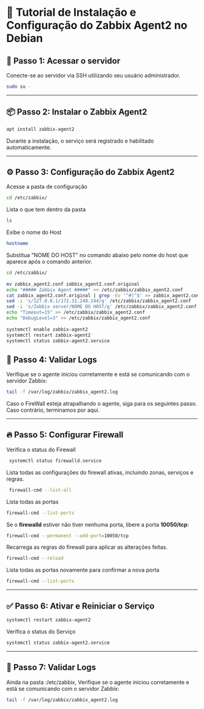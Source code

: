 # 🚀 Tutorial de Instalação e Configuração do Zabbix Agent2 no Debian

## 🔑 Passo 1: Acessar o servidor
Conecte-se ao servidor via SSH utilizando seu usuário administrador.

```bash
sudo su -
```

---

## 📦 Passo 2: Instalar o Zabbix Agent2

```bash
apt install zabbix-agent2
```
Durante a instalação, o serviço será registrado e habilitado automaticamente.

---

## ⚙️ Passo 3: Configuração do Zabbix Agent2

Acesse a pasta de configuração 

```bash
cd /etc/zabbix/
```

Lista o que tem dentro da pasta
```bash
ls
```

Exibe o nome do Host
```bash
hostname
```

Substitua "NOME DO HOST" no comando abaixo pelo nome do host que aparece após o comando anterior. 
```bash
cd /etc/zabbix/
 
mv zabbix_agent2.conf zabbix_agent2.conf.original
echo "##### Zabbix Agent #####" >> /etc/zabbix/zabbix_agent2.conf
cat zabbix_agent2.conf.original | grep -Ev '^#|^$' >> zabbix_agent2.conf
sed -i 's/127.0.0.1/172.31.248.244/g' /etc/zabbix/zabbix_agent2.conf
sed -i 's/Zabbix server/NOME DO HOST/g' /etc/zabbix/zabbix_agent2.conf
echo "Timeout=15" >> /etc/zabbix/zabbix_agent2.conf
echo "DebugLevel=3" >> /etc/zabbix/zabbix_agent2.conf
 
systemctl enable zabbix-agent2
systemctl restart zabbix-agent2
systemctl status zabbix-agent2.service
```

## 📜 Passo 4: Validar Logs

Verifique se o agente iniciou corretamente e está se comunicando com o servidor Zabbix:

```bash
tail -f /var/log/zabbix/zabbix_agent2.log
```

Caso o FireWall esteja atrapalhando o agente, siga para os seguintes passo. Caso contrário, terminamos por aqui.

---

## 🔥 Passo 5: Configurar Firewall

Verifica o status do Firewall
```bash
 systemctl status firewalld.service
```

Lista todas as configurações do firewall ativas, incluindo zonas, serviços e regras.
```bash
 firewall-cmd --list-all
```

Lista todas as portas
```bash
firewall-cmd --list-ports
```

Se o **firewalld** estiver não tiver nenhuma porta, libere a porta **10050/tcp**:

```bash
firewall-cmd --permanent --add-port=10050/tcp
```

Recarrega as regras do firewall para aplicar as alterações feitas.
```bash
firewall-cmd --reload
```

Lista todas as portas novamente para confirmar a nova porta
```bash
firewall-cmd --list-ports
```

---

## ✅ Passo 6: Ativar e Reiniciar o Serviço

```bash
systemctl restart zabbix-agent2
```

Verifica o status do Serviço
```bash
systemctl status zabbix-agent2.service
```

---

## 📜 Passo 7: Validar Logs

Ainda na pasta :/etc/zabbix, Verifique se o agente iniciou corretamente e está se comunicando com o servidor Zabbix:

```bash
tail -f /var/log/zabbix/zabbix_agent2.log
```
